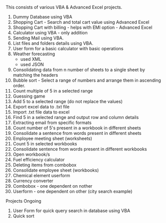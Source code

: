 
This consists of various VBA & Advanced Excel projects.

1. Dummy Database using VBA
2. Shopping Cart - Search and total cart value using Advanced Excel
3. Shopping Cart with billing - helps with EMI option - Advanced Excel
4. Calculator using VBA - only addition
5. Sending Mail using VBA.
6. List files and folders details using VBA.
7. User form for a basic calculator with basic operations
8. Weather forecasting
    -  used XML
    -  used JSON 
9. Consolidating data from n number of sheets to a single sheet by matching the headers
10. Bubble sort - Select a range of numbers and arrange them in ascending order.
11. Count multiple of 5 in a selected range
12. Guessing game
13. Add 5 to a selected range (do not replace the values)
14. Export excel data to .txt file
15. Import .txt file data to excel
16. Find 5 in a selected range and output row and column details
17. Extracting email from specific formats
18. Count number of 5's present in a workbook in different sheets
19. Consolidate a sentence from words present in different sheets
20. Employee meeting sheet (worksheets)
21. Count 5 in selected workbooks
22. Consolidate sentence from words present in different workbooks
23. Open workbook/s
24. Fuel efficiency calculator
25. Deleting items from combobox
26. Consolidate employee sheet (workbooks)
27. Chemical element userform
28. Currency converter
29. Combobox - one dependent on nother
30. Userform - one dependent on other (city search example)

Projects Ongoing 

1. User Form for quick query search in database using VBA
2. Quick sort

